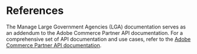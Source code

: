 # References

The Manage Large Government Agencies (LGA) documentation serves as an addendum to the Adobe Commerce Partner API documentation. For a comprehensive set of API documentation and use cases, refer to the [Adobe Commerce Partner API documentation](../index.md).
